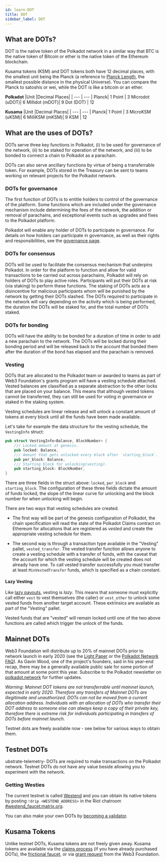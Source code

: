 ```yaml
---
id: learn-DOT
title: DOT
sidebar_label: DOT
---
```


## What are DOTs?

DOT is the native token of the Polkadot network in a similar way that BTC is the
native token of Bitcoin or ether is the native token of the Ethereum blockchain.

Kusama tokens (KSM) and DOT tokens both have 12 decimal places, with the smallest
unit being the Planck (a reference to [Planck Length](https://en.wikipedia.org/wiki/Planck_length),
the smallest possible distance in the physical Universe). You can compare the
Planck to satoshis or wei, while the DOT is like a bitcoin or an ether.

**Polkadot**
|Unit |Decimal Places|
| --- | --- |
Planck| 1
Point | 3
Microdot (uDOT)| 6
Millidot (mDOT)| 9
Dot (DOT) | 12

**Kusama**
|Unit |Decimal Places|
| --- | --- |
Planck| 1
Point | 3
MicroKSM (uKSM)| 6
MilliKSM (mKSM)| 9
KSM | 12


## What are the uses of DOTs?

DOTs serve three key functions in Polkadot, (i) to be used for governance of the network, (ii) to be staked for operation of the network, and (iii) to be bonded to connect a chain to Polkadot as a parachain.

DOTs can also serve ancillary functions by virtue of being a transferrable token. For example, DOTs stored in the Treasury can be sent to teams working on relevant projects for the Polkadot network.

### DOTs for governance

The first function of DOTs is to entitle holders to control of the governance of the platform. Some functions which are included under the governance mechanism include determining the fees of the network, the addition or removal of parachains, and exceptional events such as upgrades and fixes to the Polkadot platform.

Polkadot will enable any holder of DOTs to participate in governance. For details on how holders can participate in governance, as well as their rights and responsibilities, see the [governance page](learn-governance).

### DOTs for consensus

DOTs will be used to facilitate the consensus mechanism that underpins Polkadot. In order for the platform to function and allow for valid transactions to be carried out across parachains, Polkadot will rely on holders of DOTs to play active roles. Participants will put their DOTs at risk (via staking) to perform these functions. The staking of DOTs acts as a disincentive for malicious participants whom will be punished by the network by getting their DOTs slashed. The DOTs required to participate in the network will vary depending on the activity which is being performed, the duration the DOTs will be staked for, and the total number of DOTs staked.

### DOTs for bonding

DOTs will have the ability to be bonded for a duration of time in order to add a new parachain to the network. The DOTs will be locked during their bonding period and will be released back to the account that bonded them after the duration of the bond has elapsed and the parachain is removed.

### Vesting

DOTs that are allocated to the Polkadot team or awarded to teams as part of 
Web3 Foundation's grants program will have a vesting schedule attached. Vested
balances are classified as a separate abstraction to the other locks that are
placed on your balance. This means that although vested tokens cannot be transferred,
they can still be used for voting in governance or staked in the staking system.

Vesting schedules are linear release and will unlock a constant amount of tokens
at every block until all the funds have been made available.

Let's take for example the data structure for the vesting schedule, the `VestingInfo`
struct:

```rust
pub struct VestingInfo<Balance, BlockNumber> {
	/// Locked amount at genesis.
	pub locked: Balance,
	/// Amount that gets unlocked every block after `starting_block`.
	pub per_block: Balance,
	/// Starting block for unlocking(vesting).
	pub starting_block: BlockNumber,
}
```

There are three fields in the struct above: `locked`, `per_block` and `starting_block`.
The configuration of these three fields dictate the amount of funds locked, the
slope of the linear curve for unlocking and the block number for when unlocking will begin.

There are two ways that vesting schedules are created. 

- The first way will be
part of the genesis configuration of Polkadot, the chain specification will
read the state of the Polkadot Claims contract on Ethereum for allocations that
are registered as _vested_ and create the appropriate vesting schedule for them.

- The second way is through a transaction type available in the "Vesting" pallet,
`vested_transfer`. The vested transfer function allows anyone to create a 
vesting schedule with a transfer of funds, with the caveat that the account
for which the vesting schedule will be created does not already have one. To
call vested transfer successfully you must transfer at least `MinVestedTransfer`
funds, which is specified as a chain constant.

#### Lazy Vesting

Like [lazy payouts](learn-lazy-payouts), vesting is _lazy_. This means that
someone must explicitly call either `vest` to vest themselves (the caller) or 
`vest_other` to unlock some vested funds from another target account. These
extrinsics are available as part of the "Vesting" pallet.

Vested funds that are "vested" will remain locked until one of the two above
functions are called which trigger the unlock of the funds.

## Mainnet DOTs

Web3 Foundation will distribute up to 20% of mainnet DOTs prior to network launch in early 2020 (see the [Light Paper](https://polkadot.network/Polkadot-lightpaper.pdf) or the [Polkadot Network FAQ](https://polkadot.network/faq/)). As Gavin Wood, one of the project's founders, said in his year-end recap, there may be a generally available public sale for some portion of that amount at some point this year. Subscribe to the Polkadot newsletter on [polkadot.network](https://polkadot.network/) for further updates.

_Warning: Mainnet DOT tokens are not transferrable until mainnet launch, expected in early 2020. Therefore any transfers of Mainnet DOTs are illegitimate and unauthorized. DOTs can not be moved from a current allocation address. Individuals with an allocation of DOTs who transfer their DOT address to someone else can always keep a copy of their private key, therefore there is extreme risk for individuals participating in transfers of DOTs before mainnet launch._

Testnet dots are freely available now - see below for various ways to obtain them.

## Testnet DOTs
ubstrate-telemetry-
DOTs are required to make transactions on the Polkadot network. Testnet DOTs do not have any value beside allowing you to experiment with the network.

### Getting Westies

The current testnet is called [Westend](maintain-networks#westend-test-network) and you can obtain its native tokens by posting `!drip <WESTEND_ADDRESS>` in the Riot chatroom [#westend_faucet:matrix.org](https://riot.w3f.tech/#westend_faucet:matrix.org).

You can also make your own DOTs by [becoming a validator](maintain-validator).

## Kusama Tokens

Unlike testnet DOTs, Kusama tokens are not freely given away. Kusama tokens are available via the [claims process](https://claim.kusama.network/) (if you have already purchased DOTs), the [frictional faucet](https://guide.kusama.network/en/latest/start/faucet/), or via [grant request](http://grants.web3.foundation) from the Web3 Foundation.
